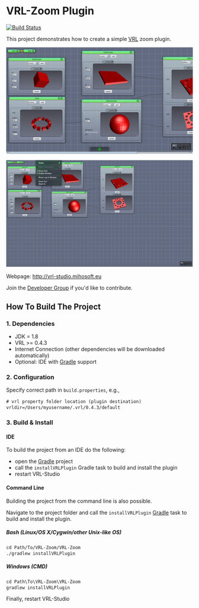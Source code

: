 # VRL-Zoom Plugin

[![Build Status](https://travis-ci.org/VRL-Studio/VRL-Zoom.svg)](https://travis-ci.org/VRL-Studio/VRL-Zoom)

This project demonstrates how to create a simple [VRL](http://vrl-studio.mihosoft.eu) zoom plugin.

![Normal Zoom](resources/img/normal-zoom-01.png)

![Zoomed Out](resources/img/zoom-out-01.png)

Webpage: http://vrl-studio.mihosoft.eu

Join the [Developer Group](https://groups.google.com/forum/#!forum/vrl-developers) if you'd like to contribute.

## How To Build The Project

### 1. Dependencies

- JDK = 1.8
- VRL >= 0.4.3
- Internet Connection (other dependencies will be downloaded automatically)
- Optional: IDE with [Gradle](http://www.gradle.org/) support


### 2. Configuration

Specify correct path in `build.properties`, e.g.,
    
    # vrl property folder location (plugin destination)
    vrldir=/Users/myusername/.vrl/0.4.3/default

### 3. Build & Install

#### IDE

To build the project from an IDE do the following:

- open the  [Gradle](http://www.gradle.org/) project
- call the `installVRLPlugin` Gradle task to build and install the plugin
- restart VRL-Studio

#### Command Line

Building the project from the command line is also possible.

Navigate to the project folder and call the `installVRLPlugin` [Gradle](http://www.gradle.org/)
task to build and install the plugin.

##### Bash (Linux/OS X/Cygwin/other Unix-like OS)

    cd Path/To/VRL-Zoom/VRL-Zoom
    ./gradlew installVRLPlugin
    
##### Windows (CMD)

    cd Path\To\VRL-Zoom\VRL-Zoom
    gradlew installVRLPlugin

Finally, restart VRL-Studio

